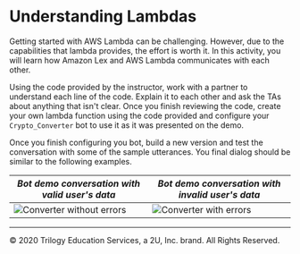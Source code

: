 # Understanding Lambdas

Getting started with AWS Lambda can be challenging. However, due to the capabilities that lambda provides, the effort is worth it. In this activity, you will learn how Amazon Lex and AWS Lambda communicates with each other.

Using the code provided by the instructor, work with a partner to understand each line of the code. Explain it to each other and ask the TAs about anything that isn't clear. Once you finish reviewing the code, create your own lambda function using the code provided and configure your `Crypto_Converter` bot to use it as it was presented on the demo.

Once you finish configuring you bot, build a new version and test the conversation with some of the sample utterances. You final dialog should be similar to the following examples.

| _Bot demo conversation with valid user's data_ | _Bot demo conversation with invalid user's data_ |
| --- | ---|
| ![Converter without errors](Images/converter_ok.gif) | ![Converter with errors](Images/converter_errors.gif) |

---
© 2020 Trilogy Education Services, a 2U, Inc. brand. All Rights Reserved.
